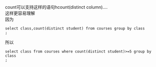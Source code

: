 count可以支持这样的语句hcount(distinct column)....<br>
这样更容易理解<br>
因为<br>
```mysql
select class,count(distinct student) from courses group by class
;
```
所以<br>
```mysql
select class from courses where count(distinct student)>=5 group by class
;
```